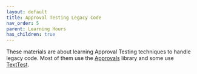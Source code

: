 ```yaml
---
layout: default
title: Approval Testing Legacy Code
nav_order: 5
parent: Learning Hours
has_children: true
---
```


These materials are about learning Approval Testing techniques to handle legacy code. Most of them use the [Approvals](https://approvaltests.com/) library and some use [TextTest](http://texttest.org).

